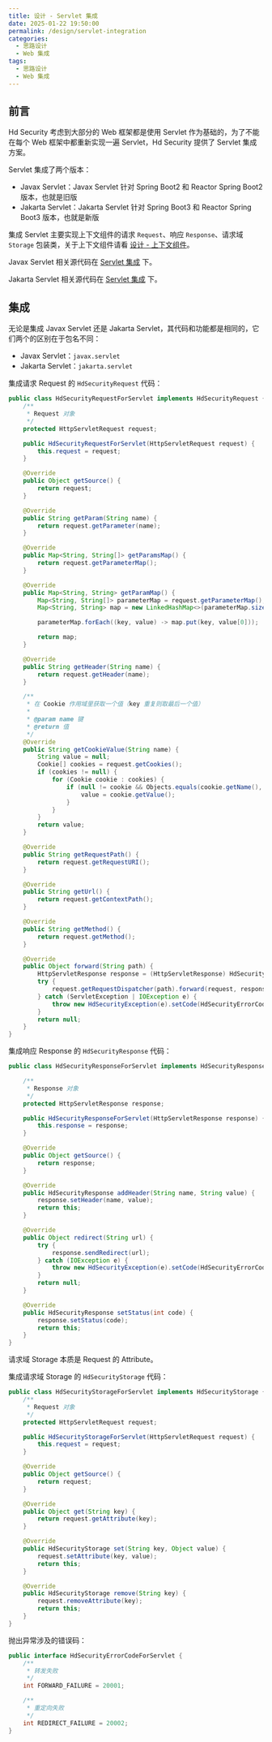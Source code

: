 ```yaml
---
title: 设计 - Servlet 集成
date: 2025-01-22 19:50:00
permalink: /design/servlet-integration
categories:
  - 思路设计
  - Web 集成
tags:
  - 思路设计
  - Web 集成
---
```


## 前言

Hd Security 考虑到大部分的 Web 框架都是使用 Servlet 作为基础的，为了不能在每个 Web 框架中都重新实现一遍 Servlet，Hd Security 提供了 Servlet 集成方案。

Servlet 集成了两个版本：

- Javax Servlet：Javax Servlet 针对 Spring Boot2 和 Reactor Spring Boot2 版本，也就是旧版
- Jakarta Servlet：Jakarta Servlet 针对 Spring Boot3 和 Reactor Spring Boot3 版本，也就是新版

集成 Servlet 主要实现上下文组件的请求 `Request`、响应 `Response`、请求域 `Storage` 包装类，关于上下文组件请看 [设计 - 上下文组件](/design/context-component)。

Javax Servlet 相关源代码在 [Servlet 集成](https://github.com/Kele-Bingtang/hd-security/tree/master/hd-security-starter/hd-security-javax-servlet/src/main/java/cn/youngkbt/hdsecurity) 下。

Jakarta Servlet 相关源代码在 [Servlet 集成](https://github.com/Kele-Bingtang/hd-security/tree/master/hd-security-starter/hd-security-jakarta-servlet/src/main/java/cn/youngkbt/hdsecurity) 下。

## 集成

无论是集成 Javax Servlet 还是 Jakarta Servlet，其代码和功能都是相同的，它们两个的区别在于包名不同：

- Javax Servlet：`javax.servlet`
- Jakarta Servlet：`jakarta.servlet`

集成请求 Request 的 `HdSecurityRequest` 代码：

```java
public class HdSecurityRequestForServlet implements HdSecurityRequest {
    /**
     * Request 对象
     */
    protected HttpServletRequest request;

    public HdSecurityRequestForServlet(HttpServletRequest request) {
        this.request = request;
    }

    @Override
    public Object getSource() {
        return request;
    }

    @Override
    public String getParam(String name) {
        return request.getParameter(name);
    }

    @Override
    public Map<String, String[]> getParamsMap() {
        return request.getParameterMap();
    }

    @Override
    public Map<String, String> getParamMap() {
        Map<String, String[]> parameterMap = request.getParameterMap();
        Map<String, String> map = new LinkedHashMap<>(parameterMap.size());

        parameterMap.forEach((key, value) -> map.put(key, value[0]));

        return map;
    }

    @Override
    public String getHeader(String name) {
        return request.getHeader(name);
    }

    /**
     * 在 Cookie 作用域里获取一个值（key 重复则取最后一个值）
     *
     * @param name 键
     * @return 值
     */
    @Override
    public String getCookieValue(String name) {
        String value = null;
        Cookie[] cookies = request.getCookies();
        if (cookies != null) {
            for (Cookie cookie : cookies) {
                if (null != cookie && Objects.equals(cookie.getName(), name)) {
                    value = cookie.getValue();
                }
            }
        }
        return value;
    }

    @Override
    public String getRequestPath() {
        return request.getRequestURI();
    }

    @Override
    public String getUrl() {
        return request.getContextPath();
    }

    @Override
    public String getMethod() {
        return request.getMethod();
    }

    @Override
    public Object forward(String path) {
        HttpServletResponse response = (HttpServletResponse) HdSecurityManager.getContext().getResponse().getSource();
        try {
            request.getRequestDispatcher(path).forward(request, response);
        } catch (ServletException | IOException e) {
            throw new HdSecurityException(e).setCode(HdSecurityErrorCodeForServlet.FORWARD_FAILURE);
        }
        return null;
    }
}
```

集成响应 Response 的 `HdSecurityResponse` 代码：

```java
public class HdSecurityResponseForServlet implements HdSecurityResponse {

    /**
     * Response 对象
     */
    protected HttpServletResponse response;

    public HdSecurityResponseForServlet(HttpServletResponse response) {
        this.response = response;
    }

    @Override
    public Object getSource() {
        return response;
    }

    @Override
    public HdSecurityResponse addHeader(String name, String value) {
        response.setHeader(name, value);
        return this;
    }

    @Override
    public Object redirect(String url) {
        try {
            response.sendRedirect(url);
        } catch (IOException e) {
            throw new HdSecurityException(e).setCode(HdSecurityErrorCodeForServlet.REDIRECT_FAILURE);
        }
        return null;
    }

    @Override
    public HdSecurityResponse setStatus(int code) {
        response.setStatus(code);
        return this;
    }
}
```

请求域 Storage 本质是 Request 的 Attribute。

集成请求域 Storage 的 `HdSecurityStorage` 代码：

```java
public class HdSecurityStorageForServlet implements HdSecurityStorage {
    /**
     * Request 对象
     */
    protected HttpServletRequest request;

    public HdSecurityStorageForServlet(HttpServletRequest request) {
        this.request = request;
    }

    @Override
    public Object getSource() {
        return request;
    }

    @Override
    public Object get(String key) {
        return request.getAttribute(key);
    }

    @Override
    public HdSecurityStorage set(String key, Object value) {
        request.setAttribute(key, value);
        return this;
    }

    @Override
    public HdSecurityStorage remove(String key) {
        request.removeAttribute(key);
        return this;
    }
}
```

抛出异常涉及的错误码：

```java
public interface HdSecurityErrorCodeForServlet {
    /**
     * 转发失败
     */
    int FORWARD_FAILURE = 20001;

    /**
     * 重定向失败
     */
    int REDIRECT_FAILURE = 20002;
}

```
